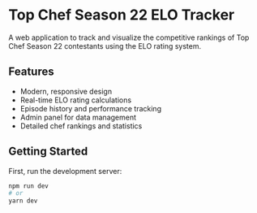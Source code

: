 # Top Chef Season 22 ELO Tracker

A web application to track and visualize the competitive rankings of Top Chef Season 22 contestants using the ELO rating system.

## Features
- Modern, responsive design
- Real-time ELO rating calculations
- Episode history and performance tracking
- Admin panel for data management
- Detailed chef rankings and statistics

## Getting Started

First, run the development server:

```bash
npm run dev
# or
yarn dev
